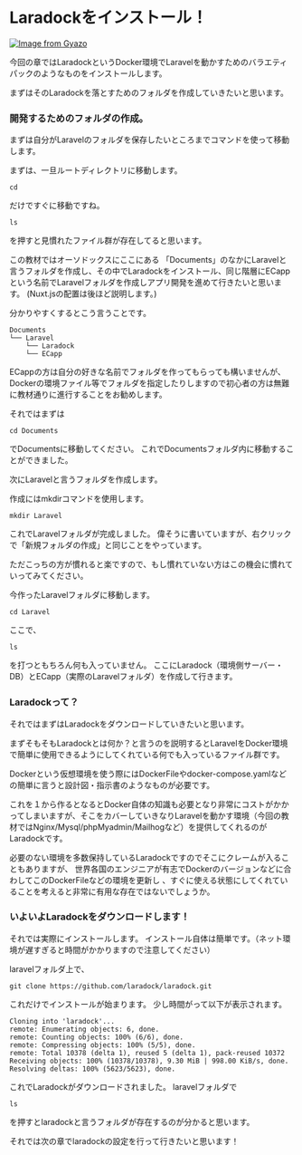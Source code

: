 # Laradockをインストール！

[![Image from Gyazo](https://i.gyazo.com/d2fc7f7d43efa72ae513295c110d4a93.png)](https://gyazo.com/d2fc7f7d43efa72ae513295c110d4a93)


今回の章ではLaradockというDocker環境でLaravelを動かすためのバラエティパックのようなものをインストールします。

まずはそのLaradockを落とすためのフォルダを作成していきたいと思います。

### 開発するためのフォルダの作成。

まずは自分がLaravelのフォルダを保存したいところまでコマンドを使って移動します。

まずは、一旦ルートディレクトリに移動します。

```
cd
```
だけですぐに移動ですね。

```
ls
```
を押すと見慣れたファイル群が存在してると思います。

この教材ではオーソドックスにここにある
「Documents」のなかにLaravelと言うフォルダを作成し、その中でLaradockをインストール、同じ階層にECappという名前でLaravelフォルダを作成しアプリ開発を進めて行きたいと思います。
(Nuxt.jsの配置は後ほど説明します。)

分かりやすくするとこう言うことです。

```
Documents
└── Laravel
    └── Laradock
    └── ECapp
```


ECappの方は自分の好きな名前でフォルダを作ってもらっても構いませんが、Dockerの環境ファイル等でフォルダを指定したりしますので初心者の方は無難に教材通りに進行することをお勧めします。

それではまずは

```
cd Documents
```
でDocumentsに移動してください。
これでDocumentsフォルダ内に移動することができました。

次にLaravelと言うフォルダを作成します。

作成にはmkdirコマンドを使用します。

```
mkdir Laravel
```
これでLaravelフォルダが完成しました。
偉そうに書いていますが、右クリックで「新規フォルダの作成」と同じことをやっています。

ただこっちの方が慣れると楽ですので、もし慣れていない方はこの機会に慣れていってみてください。

今作ったLaravelフォルダに移動します。

```
cd Laravel
```

ここで、

```
ls
```
を打つともちろん何も入っていません。
ここにLaradock（環境側サーバー・DB）とECapp（実際のLaravelフォルダ）を作成して行きます。

### Laradockって？

それではまずはLaradockをダウンロードしていきたいと思います。

まずそもそもLaradockとは何か？と言うのを説明するとLaravelをDocker環境で簡単に使用できるようにしてくれている何でも入っているファイル群です。

Dockerという仮想環境を使う際にはDockerFileやdocker-compose.yamlなどの簡単に言うと設計図・指示書のようなものが必要です。

これを１から作るとなるとDocker自体の知識も必要となり非常にコストがかかってしまいますが、そこをカバーしていきなりLaravelを動かす環境（今回の教材ではNginx/Mysql/phpMyadmin/Mailhogなど）を提供してくれるのがLaradockです。


必要のない環境を多数保持しているLaradockですのでそこにクレームが入ることもありますが、
世界各国のエンジニアが有志でDockerのバージョンなどに合わしてこのDockerFileなどの環境を更新し
、すぐに使える状態にしてくれていることを考えると非常に有用な存在ではないでしょうか。

### いよいよLaradockをダウンロードします！

それでは実際にインストールします。
インストール自体は簡単です。（ネット環境が遅すぎると時間がかかりますので注意してください）

laravelフォルダ上で、

```
git clone https://github.com/laradock/laradock.git
```

これだけでインストールが始まります。
少し時間がって以下が表示されます。

```
Cloning into 'laradock'...
remote: Enumerating objects: 6, done.
remote: Counting objects: 100% (6/6), done.
remote: Compressing objects: 100% (5/5), done.
remote: Total 10378 (delta 1), reused 5 (delta 1), pack-reused 10372
Receiving objects: 100% (10378/10378), 9.30 MiB | 998.00 KiB/s, done.
Resolving deltas: 100% (5623/5623), done.
```
これでLaradockがダウンロードされました。
laravelフォルダで

```
ls
```
を押すとlaradockと言うフォルダが存在するのが分かると思います。

それでは次の章でlaradockの設定を行って行きたいと思います！